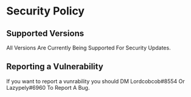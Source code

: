 # Security Policy

## Supported Versions
All Versions Are Currently Being Supported For Security Updates.

## Reporting a Vulnerability

If you want to report a vunrability you should DM Lordcobcob#8554 Or Lazypely#6960 To Report A Bug.
